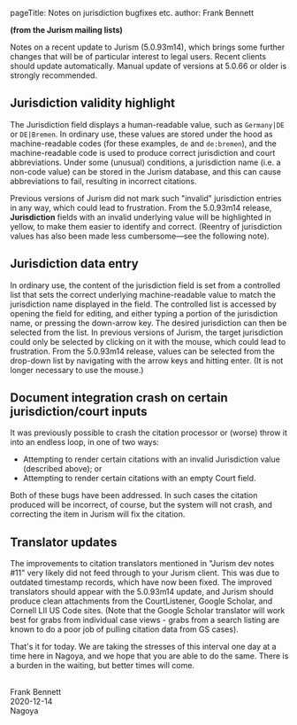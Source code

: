pageTitle: Notes on jurisdiction bugfixes etc.
author: Frank Bennett

**(from the Jurism mailing lists)**

Notes on a recent update to Jurism (5.0.93m14), which brings some
further changes that will be of particular interest to legal
users. Recent clients should update automatically. Manual update of
versions at 5.0.66 or older is strongly recommended.

## Jurisdiction validity highlight

The Jurisdiction field displays a human-readable value, such as
`Germany|DE` or `DE|Bremen`. In ordinary use, these values are stored
under the hood as machine-readable codes (for these examples, `de` and
`de:bremen`), and the machine-readable code is used to produce correct
jurisdiction and court abbreviations. Under some (unusual) conditions,
a jurisdiction name (i.e. a non-code value) can be stored in the
Jurism database, and this can cause abbreviations to fail, resulting
in incorrect citations.

Previous versions of Jurism did not mark such "invalid" jurisdiction
entries in any way, which could lead to frustration. From the
5.0.93m14 release, **Jurisdiction** fields with an invalid underlying
value will be highlighted in yellow, to make them easier to identify
and correct. (Reentry of jurisdiction values has also been made less
cumbersome—see the following note).

## Jurisdiction data entry

In ordinary use, the content of the jurisdiction field is set from a
controlled list that sets the correct underlying machine-readable
value to match the jurisdiction name displayed in the field. The
controlled list is accessed by opening the field for editing, and
either typing a portion of the jurisdiction name, or pressing the
down-arrow key. The desired jurisdiction can then be selected from the
list. In previous versions of Jurism, the target jurisdiction could
only be selected by clicking on it with the mouse, which could lead to
frustration. From the 5.0.93m14 release, values can be selected from
the drop-down list by navigating with the arrow keys and hitting
enter. (It is not longer necessary to use the mouse.)

## Document integration crash on certain jurisdiction/court inputs

It was previously possible to crash the citation processor or (worse)
throw it into an endless loop, in one of two ways:

* Attempting to render certain citations with an invalid Jurisdiction
  value (described above); or
* Attempting to render certain citations with an empty Court field.

Both of these bugs have been addressed. In such cases the citation
produced will be incorrect, of course, but the system will not crash,
and correcting the item in Jurism will fix the citation.

## Translator updates

The improvements to citation translators mentioned in "Jurism dev
notes #11" very likely did not feed through to your Jurism
client. This was due to outdated timestamp records, which have now
been fixed. The improved translators should appear with the 5.0.93m14
update, and Jurism should produce clean attachments from the
CourtListener, Google Scholar, and Cornell LII US Code sites. (Note
that the Google Scholar translator will work best for grabs from
individual case views - grabs from a search listing are known to do a
poor job of pulling citation data from GS cases).


That's it for today. We are taking the stresses of this interval one
day at a time here in Nagoya, and we hope that you are able to do the
same. There is a burden in the waiting, but better times will come.

<div style="white-space:pre-line;">
Frank Bennett
2020-12-14
Nagoya
</div>
